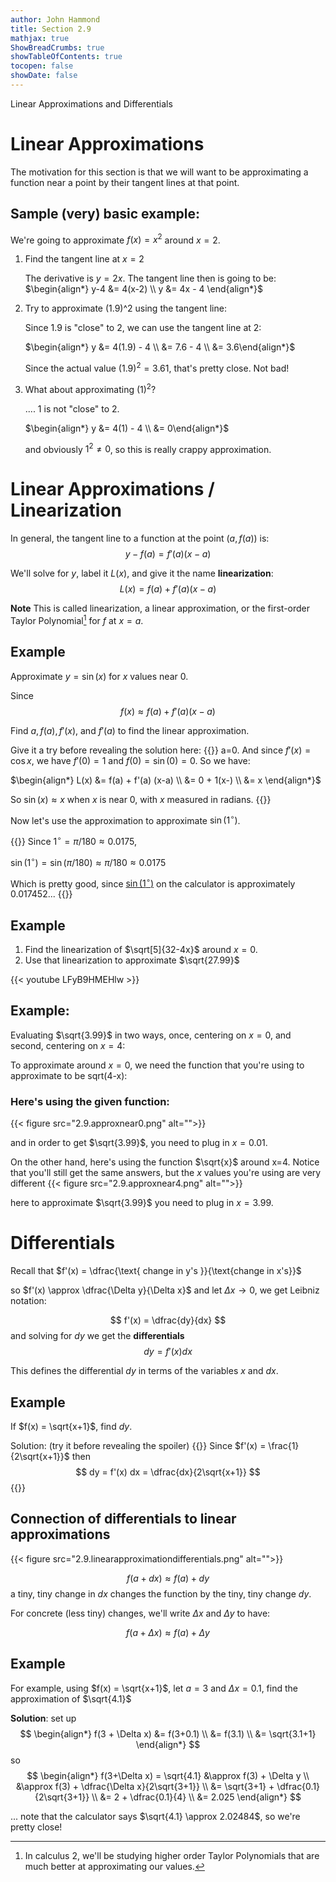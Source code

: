 ```yaml
---
author: John Hammond
title: Section 2.9
mathjax: true
ShowBreadCrumbs: true
showTableOfContents: true
tocopen: false
showDate: false
---
```


Linear Approximations and Differentials
<!--more-->

# Linear Approximations

The motivation for this section is that we will want to be approximating a function near a point by their tangent lines at that point. 

## Sample (very) basic example:

We're going to approximate $f(x) = x^2$  around $x=2$.

1. Find the tangent line at $x=2$

    The derivative is $y = 2x$. The tangent line then is going to be:
    $\begin{align*} y-4 &= 4(x-2)  \\ y &= 4x - 4 \end{align*}$
 
2. Try to approximate (1.9)^2 using the tangent line: 

    Since 1.9 is "close" to 2, we can use the tangent line at 2: 

    $\begin{align*} y &= 4(1.9) - 4 \\ &= 7.6 - 4 \\ &= 3.6\end{align*}$

    Since the actual value $(1.9)^2 = 3.61$, that's pretty close. Not bad!

3. What about approximating $(1)^2$? 

    .... 1 is not "close" to 2. 

    $\begin{align*} y &= 4(1) - 4 \\ &= 0\end{align*}$

    and obviously $1^2 \ne 0$, so this is really crappy approximation.

# Linear Approximations / Linearization

In general, the tangent line to a function at the point $(a, f(a))$ is:
$$
y - f(a) = f'(a) (x-a)
$$

We'll solve for $y$, label it $L(x)$, and give it the name **linearization**:
$$
L(x) = f(a) + f'(a)(x-a)
$$

**Note** This is called linearization, a linear approximation, or the first-order Taylor Polynomial[^1] for $f$ at $x=a$. 

## Example
Approximate $y=\sin(x)$ for $x$ values near 0. 


Since 
$$
f(x) \approx f(a) + f'(a) (x-a)
$$

Find $a, f(a), f'(x),$ and $f'(a)$ to find the linear approximation.

Give it a try before revealing the solution here:
{{<spoiler>}}
a=0. And since $f'(x) = \cos x$, we have $f'(0) = 1$ and $f(0) = \sin(0) = 0$. So we have:

$\begin{align*}
L(x) &= f(a) + f'(a) (x-a)  \\ &= 0 + 1(x-) \\ &= x \end{align*}$

So $\sin(x) \approx x$ when $x$ is near 0, with $x$ measured in radians. 
{{</spoiler>}}

Now let's use the approximation to approximate $\sin(1^\circ)$.

{{<spoiler>}}
Since $1^\circ = \pi/180 \approx 0.0175$,  

$\sin(1^\circ) = \sin(\pi/180) \approx \pi/180 \approx 0.0175$

Which is pretty good, since [$\sin(1^\circ)$](https://www.wolframalpha.com/input/?i=sin%281+degree%29) on the calculator is approximately 0.017452...
{{</spoiler>}}

## Example
1. Find the linearization of $\sqrt[5]{32-4x}$ around $x=0$.  
2. Use that linearization to approximate $\sqrt{27.99}$

{{< youtube LFyB9HMEHlw >}}

## Example: 

Evaluating $\sqrt{3.99}$ in two ways, once, centering on $x=0$, and second, centering on $x=4$:

To approximate around $x=0$, we need the function that you're using to approximate to be sqrt(4-x):

### Here's using the given function:
{{< figure src="2.9.approxnear0.png" alt="">}}

and in order to get $\sqrt{3.99}$, you need to plug in $x=0.01$.


On the other hand, here's using the function $\sqrt{x}$ around x=4.  Notice that you'll still get the same answers, but the $x$ values you're using are very different
{{< figure src="2.9.approxnear4.png" alt="">}}

here to approximate $\sqrt{3.99}$ you need to plug in $x=3.99$.


# Differentials

Recall that $f'(x) = \dfrac{\text{ change in y's }}{\text{change in x's}}$

so $f'(x) \approx \dfrac{\Delta y}{\Delta x}$ and let $\Delta x \to 0$, we get Leibniz notation: 

$$
f'(x) = \dfrac{dy}{dx}
$$
and solving for $dy$ we get the **differentials** 
$$
dy = f'(x) dx
$$

This defines the differential $dy$ in terms of the variables $x$ and $dx$. 

## Example

If $f(x) = \sqrt{x+1}$, find $dy$.

Solution: (try it before revealing the spoiler)
{{<spoiler>}}
Since $f'(x) = \frac{1}{2\sqrt{x+1}}$ then 
$$
dy = f'(x) dx = \dfrac{dx}{2\sqrt{x+1}}
$$
{{</spoiler>}}

## Connection of differentials to linear approximations

{{< figure src="2.9.linearapproximationdifferentials.png" alt="">}}

$$
f(a + dx) \approx f(a) + dy
$$
a tiny, tiny change in $dx$ changes the function by the tiny, tiny change $dy$. 

For concrete (less tiny) changes, we'll write $\Delta x$ and $\Delta y$ to have:

$$
f(a + \Delta x) \approx f(a) + \Delta y
$$

## Example

For example, using $f(x) = \sqrt{x+1}$, let $a=3$ and $\Delta x = 0.1$, find the approximation of $\sqrt{4.1}$

**Solution**:  set up 
$$
\begin{align*}
f(3 + \Delta x) &= f(3+0.1) \\ &= f(3.1) \\ &= \sqrt{3.1+1} \end{align*}
$$ 
so 
$$
\begin{align*} f(3+\Delta x) = \sqrt{4.1} &\approx f(3) + \Delta y \\ &\approx f(3) + \dfrac{\Delta x}{2\sqrt{3+1}} \\ &= \sqrt{3+1} + \dfrac{0.1}{2\sqrt{3+1}} \\ &= 2 + \dfrac{0.1}{4} \\ &= 2.025 \end{align*}
$$

... note that the calculator says $\sqrt{4.1} \approx 2.02484$, so we're pretty close!




[^1]: In calculus 2, we'll be studying higher order Taylor Polynomials that are much better at approximating our values.